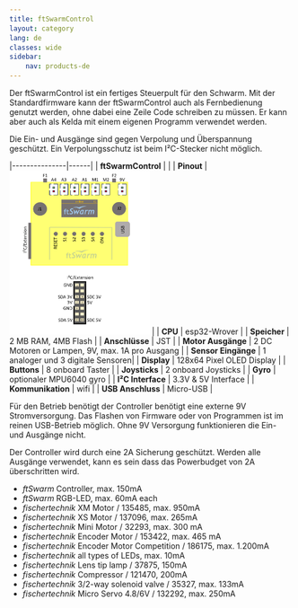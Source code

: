 ```yaml
---
title: ftSwarmControl
layout: category
lang: de
classes: wide
sidebar:
    nav: products-de
---
```

Der ftSwarmControl ist ein fertiges Steuerpult für den Schwarm. Mit der Standardfirmware kann der ftSwarmControl auch als Fernbedienung genutzt werden, ohne dabei eine Zeile Code schreiben zu müssen. Er kann aber auch als Kelda mit einem eigenen Programm verwendet werden.

Die Ein- und Ausgänge sind gegen Verpolung und Überspannung geschützt. Ein Verpolungsschutz ist beim I²C-Stecker nicht möglich.

|---------------|------|
| **ftSwarmControl** | | 
| **Pinout**    | <img alt="ftSwarmControl Pinout" src="/assets/img/ftSwarmControlPinout.png" width="250">  |
| **CPU**           | esp32-Wrover                               | 
| **Speicher**        | 2 MB RAM, 4MB Flash                        | 
| **Anschlüsse**    | JST                                        | 
| **Motor Ausgänge** | 2 DC Motoren or Lampen, 9V, max. 1A pro Ausgang | 
| **Sensor Eingänge** | 1 analoger und 3 digitale Sensoren| 
| **Display**       | 128x64 Pixel OLED Display |
| **Buttons**       | 8 onboard Taster |
| **Joysticks**     | 2 onboard Joysticks |
| **Gyro**          | optionaler MPU6040 gyro |
| **I²C Interface** | 3.3V & 5V Interface |
| **Kommunikation** | wifi |
| **USB Anschluss** | Micro-USB |

Für den Betrieb benötigt der Controller benötigt eine externe 9V Stromversorgung. Das Flashen von Firmware oder von Programmen ist im reinen USB-Betrieb möglich. Ohne 9V Versorgung funktionieren die Ein- und Ausgänge nicht.

Der Controller wird durch eine 2A Sicherung geschützt. Werden alle Ausgänge verwendet, kann es sein dass das Powerbudget von 2A überschritten wird. 

- *ftSwarm* Controller, max. 150mA
- *ftSwarm* RGB-LED, max. 60mA each
- *fischertechnik* XM Motor / 135485, max. 950mA
- *fischertechnik* XS Motor / 137096, max. 265mA
- *fischertechnik* Mini Motor / 32293, max. 300 mA
- *fischertechnik* Encoder Motor / 153422, max. 465 mA
- *fischertechnik* Encoder Motor Competition / 186175, max. 1.200mA
- *fischertechnik* all types of LEDs, max. 10mA
- *fischertechnik* Lens tip lamp / 37875, 150mA
- *fischertechnik* Compressor / 121470, 200mA
- *fischertechnik* 3/2-way solenoid valve / 35327, max. 133mA
- *fischertechnik* Micro Servo 4.8/6V / 132292, max. 250mA
